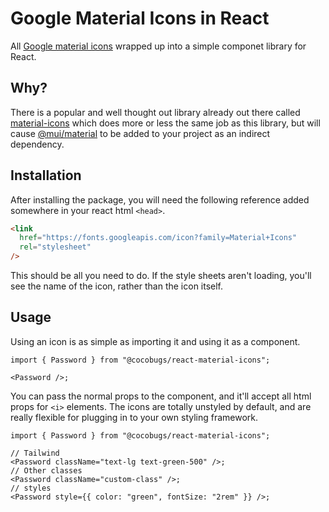 # Google Material Icons in React

All [Google material icons](https://fonts.google.com/icons) wrapped up into a simple componet library for React.

## Why?

There is a popular and well thought out library already out there called [material-icons](https://www.npmjs.com/package/@mui/icons-material) which does more or less the same job as this library, but will cause [@mui/material](https://www.npmjs.com/package/@mui/material) to be added to your project as an indirect dependency.

## Installation

After installing the package, you will need the following reference added somewhere in your react html `<head>`.

```html
<link
  href="https://fonts.googleapis.com/icon?family=Material+Icons"
  rel="stylesheet"
/>
```

This should be all you need to do. If the style sheets aren't loading, you'll see the name of the icon, rather than the icon itself.

## Usage

Using an icon is as simple as importing it and using it as a component.

```tsx
import { Password } from "@cocobugs/react-material-icons";

<Password />;
```

You can pass the normal props to the component, and it'll accept all html props for `<i>` elements. The icons are totally unstyled by default, and are really flexible for plugging in to your own styling framework.

```tsx
import { Password } from "@cocobugs/react-material-icons";

// Tailwind
<Password className="text-lg text-green-500" />;
// Other classes
<Password className="custom-class" />;
// styles
<Password style={{ color: "green", fontSize: "2rem" }} />;
```
